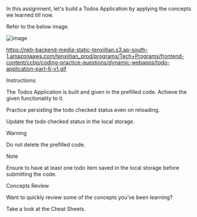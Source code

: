 In this assignment, let's build a Todos Application by applying the concepts we learned till now.

Refer to the below image.

![image](https://github.com/bukka5sandhya/Todos-Application-coding-practice-12-javascript/assets/133884532/f23d0bcb-4957-4b8a-a8db-867c0403e47a)


https://nkb-backend-media-static-tenxiitian.s3.ap-south-1.amazonaaws.com/tenxiitian_prod/programs/Tech+Programs/frontend-content/ccbp/coding-practice-questions/dynamic-webapps/todo-application-part-6-v1.gif

Instructions:

The Todos Application is built and given in the prefilled code. Achieve the given functionality to it.

Practice persisting the todo checked status even on reloading.

Update the todo checked status in the local storage.

Warning

Do not delete the prefilled code.

Note

Ensure to have at least one todo item saved in the local storage before submitting the code.

Concepts Review

Want to quickly review some of the concepts you’ve been learning?

Take a look at the Cheat Sheets.

